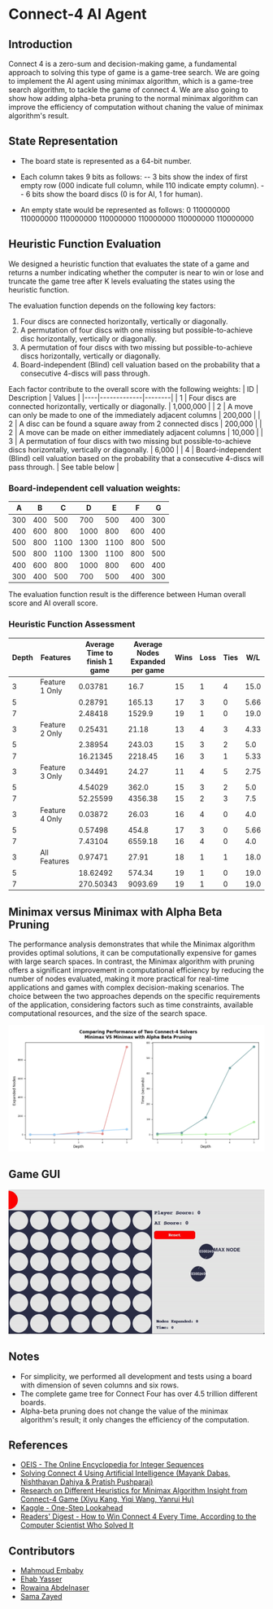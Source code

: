 # Connect-4 AI Agent

## Introduction
Connect 4 is a zero-sum and decision-making game, a fundamental approach to solving this type of game is a game-tree search. We are going to implement the AI agent using minimax algorithm, which is a game-tree search algorithm, to tackle the game of connect 4. We are also going to show how adding alpha-beta pruning to the normal minimax algorithm can improve the efficiency of computation without chaning the value of minimax algorithm's result.

## State Representation
- The board state is represented as a 64-bit number.
- Each column takes 9 bits as follows:
-- 3 bits show the index of first empty row (000 indicate full column, while 110 indicate empty column).
-- 6 bits show the board discs (0 is for AI, 1 for human).

- An empty state would be represented as follows:
0 110000000 110000000 110000000 110000000 110000000 110000000 110000000

## Heuristic Function Evaluation
We designed a heuristic function that evaluates the state of a game and returns a number indicating whether the computer is near to win or lose and truncate the game tree after K levels evaluating the states using the heuristic function.

The evaluation function depends on the following key factors:
1. Four discs are connected horizontally, vertically or diagonally.
2. A permutation of four discs with one missing but possible-to-achieve disc horizontally, vertically or diagonally.
3. A permutation of four discs with two missing but possible-to-achieve discs horizontally, vertically or diagonally.
4. Board-independent (Blind) cell valuation based on the probability that a consecutive 4-discs will pass through.

Each factor contribute to the overall score with the following weights:
| ID | Description | Values |
|----|-------------|--------|
| 1  | Four discs are connected horizontally, vertically or diagonally. | 1,000,000 |
| 2  | A move can only be made to one of the immediately adjacent columns | 200,000 |
| 2  | A disc can be found a square away from 2 connected discs | 200,000 |
| 2  | A move can be made on either immediately adjacent columns | 10,000 |
| 3  | A permutation of four discs with two missing but possible-to-achieve discs horizontally, vertically or diagonally. | 6,000 |
| 4  | Board-independent (Blind) cell valuation based on the probability that a consecutive 4-discs will pass through. | See table below |

### Board-independent cell valuation weights:
| A  | B  | C  | D   | E   | F  | G  |
|----|----|----|-----|-----|----|----|
| 300| 400| 500| 700 | 500 | 400| 300|
| 400| 600| 800| 1000| 800 | 600| 400|
| 500| 800| 1100| 1300| 1100| 800| 500|
| 500| 800| 1100| 1300| 1100| 800| 500|
| 400| 600| 800| 1000| 800 | 600| 400|
| 300| 400| 500| 700 | 500 | 400| 300|

The evaluation function result is the difference between Human overall score and AI overall score.

### Heuristic Function Assessment
| Depth | Features     | Average Time to finish 1 game | Average Nodes Expanded per game | Wins | Loss | Ties | W/L  |
|-------|--------------|-------------------------------|---------------------------------|------|------|------|------|
| 3     | Feature 1 Only | 0.03781                      | 16.7                            | 15   | 1    | 4    | 15.0 |
| 5     |              | 0.28791                      | 165.13                          | 17   | 3    | 0    | 5.66 |
| 7     |              | 2.48418                      | 1529.9                          | 19   | 1    | 0    | 19.0 |
| 3     | Feature 2 Only | 0.25431                      | 21.18                           | 13   | 4    | 3    | 4.33 |
| 5     |              | 2.38954                      | 243.03                          | 15   | 3    | 2    | 5.0  |
| 7     |              | 16.21345                     | 2218.45                         | 16   | 3    | 1    | 5.33 |
| 3     | Feature 3 Only | 0.34491                      | 24.27                           | 11   | 4    | 5    | 2.75 |
| 5     |              | 4.54029                      | 362.0                           | 15   | 3    | 2    | 5.0  |
| 7     |              | 52.25599                     | 4356.38                         | 15   | 2    | 3    | 7.5  |
| 3     | Feature 4 Only | 0.03872                      | 26.03                           | 16   | 4    | 0    | 4.0  |
| 5     |              | 0.57498                      | 454.8                           | 17   | 3    | 0    | 5.66 |
| 7     |              | 7.43104                      | 6559.18                         | 16   | 4    | 0    | 4.0  |
| 3     | All Features | 0.97471                      | 27.91                           | 18   | 1    | 1    | 18.0 |
| 5     |              | 18.62492                     | 574.34                          | 19   | 1    | 0    | 19.0 |
| 7     |              | 270.50343                    | 9093.69                         | 19   | 1    | 0    | 19.0 |


## Minimax versus Minimax with Alpha Beta Pruning
The performance analysis demonstrates that while the Minimax algorithm provides optimal solutions, it can be computationally expensive for games with large search spaces. In contrast, the Minimax algorithm with pruning offers a significant improvement in computational efficiency by reducing the number of nodes evaluated, making it more practical for real-time applications and games with complex decision-making scenarios. The choice between the two approaches depends on the specific requirements of the application, considering factors such as time constraints, available computational resources, and the size of the search space.

<img src="img/algorithm-comparison-chart.png">

## Game GUI
<img src="img/game.gif">


## Notes
- For simplicity, we performed all development and tests using a board with dimension of seven columns and six rows.
- The complete game tree for Connect Four has over 4.5 trillion different boards.
- Alpha-beta pruning does not change the value of the minimax algorithm's result; it only changes the efficiency of the computation.

## References
- [OEIS - The Online Encyclopedia for Integer Sequences](https://oeis.org/A212693)
- [Solving Connect 4 Using Artificial Intelligence (Mayank Dabas, Nishthavan Dahiya & Pratish Pushparaj)](https://link.springer.com/chapter/10.1007/978-981-16-2594-7_59)
- [Research on Different Heuristics for Minimax Algorithm Insight from Connect-4 Game (Xiyu Kang, Yiqi Wang, Yanrui Hu)](https://file.scirp.org/Html/1-9601415_90972.htm)
- [Kaggle - One-Step Lookahead](https://www.kaggle.com/code/alexisbcook/one-step-lookahead)
- [Readers' Digest - How to Win Connect 4 Every Time, According to the Computer Scientist Who Solved It](https://www.rd.com/article/how-to-win-connect-4/)

## Contributors
- [Mahmoud Embaby](https://github.com/membaby)
- [Ehab Yasser](https://github.com/EhabYasser25)
- [Rowaina Abdelnaser](https://github.com/rowaina2025)
- [Sama Zayed](https://github.com/samatarekzayed)